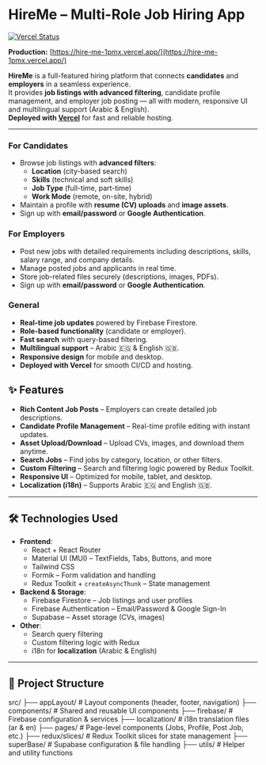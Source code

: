 # HireMe – Multi-Role Job Hiring App

[![Vercel Status](https://img.shields.io/github/deployments/fatmasgit/Hire-Me/production?label=vercel&logo=vercel)](https://hire-me-1pmx.vercel.app/)

**Production:** [https://hire-me-1pmx.vercel.app/](https://hire-me-1pmx.vercel.app/)

**HireMe** is a full-featured hiring platform that connects **candidates** and **employers** in a seamless experience.  
It provides **job listings with advanced filtering**, candidate profile management, and employer job posting — all with modern, responsive UI and multilingual support (Arabic & English).  
**Deployed with [Vercel](https://vercel.com/)** for fast and reliable hosting.

---



### For Candidates
- Browse job listings with **advanced filters**:
  - **Location** (city-based search)
  - **Skills** (technical and soft skills)
  - **Job Type** (full-time, part-time)
  - **Work Mode** (remote, on-site, hybrid)
- Maintain a profile with **resume (CV) uploads** and **image assets**.
- Sign up with **email/password** or **Google Authentication**.

### For Employers
- Post new jobs with detailed requirements including descriptions, skills, salary range, and company details.
- Manage posted jobs and applicants in real time.
- Store job-related files securely (descriptions, images, PDFs).
- Sign up with **email/password** or **Google Authentication**.

### General
- **Real-time job updates** powered by Firebase Firestore.
- **Role-based functionality** (candidate or employer).
- **Fast search** with query-based filtering.
- **Multilingual support** – Arabic 🇪🇬 & English 🇬🇧.
- **Responsive design** for mobile and desktop.
- **Deployed with Vercel** for smooth CI/CD and hosting.

## ✨ Features

- **Rich Content Job Posts** – Employers can create detailed job descriptions.
- **Candidate Profile Management** – Real-time profile editing with instant updates.
- **Asset Upload/Download** – Upload CVs, images, and download them anytime.
- **Search Jobs** – Find jobs by category, location, or other filters.
- **Custom Filtering** – Search and filtering logic powered by Redux Toolkit.
- **Responsive UI** – Optimized for mobile, tablet, and desktop.
- **Localization (i18n)** – Supports Arabic 🇪🇬 and English 🇬🇧.
---

## 🛠️ Technologies Used

- **Frontend**:
  - React + React Router
  - Material UI (MUI) – TextFields, Tabs, Buttons, and more
  - Tailwind CSS
  - Formik – Form validation and handling
  - Redux Toolkit + `createAsyncThunk` – State management
- **Backend & Storage**:
  - Firebase Firestore – Job listings and user profiles
  - Firebase Authentication – Email/Password & Google Sign-In
  - Supabase – Asset storage (CVs, images)
- **Other**:
  - Search query filtering
  - Custom filtering logic with Redux
  - i18n for **localization** (Arabic & English)

---

## 📂 Project Structure
src/
├── appLayout/ # Layout components (header, footer, navigation)
├── components/ # Shared and reusable UI components
├── firebase/ # Firebase configuration & services
├── localization/ # i18n translation files (ar & en)
├── pages/ # Page-level components (Jobs, Profile, Post Job, etc.)
├── redux/slices/ # Redux Toolkit slices for state management
├── superBase/ # Supabase configuration & file handling
├── utils/ # Helper and utility functions

